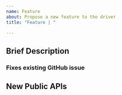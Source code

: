 ```yaml
---
name: Feature
about: Propose a new feature to the driver
title: "Feature | "

---
```


## Brief Description
<!--- Briefly describe the feature introduced with the PR. --->

<!--- Optional --->
### Fixes existing GitHub issue
<!--- Provide link to GitHub issue above. --->

## New Public APIs
<!--- List any new public APIs added with this Feature. --->
